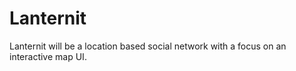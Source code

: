 Lanternit
=========

Lanternit will be a location based social network with a focus on an interactive map UI.
